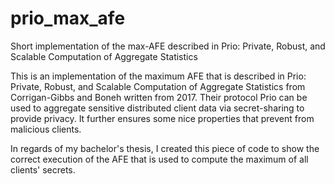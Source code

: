 # prio_max_afe
Short implementation of the max-AFE described in Prio: Private, Robust, and Scalable Computation of Aggregate Statistics


This is an implementation of the maximum AFE that is described in Prio: Private, Robust, and Scalable Computation of Aggregate Statistics from Corrigan-Gibbs and Boneh written from 2017. Their protocol Prio can be used to aggregate sensitive distributed client data via secret-sharing to provide privacy.
It further ensures some nice properties that prevent from malicious clients.

In regards of my bachelor's thesis, I created this piece of code to show the correct execution of the AFE that is used to compute the maximum of all clients' secrets.
